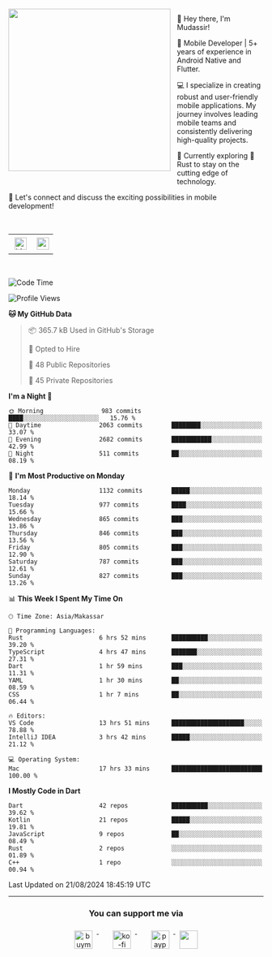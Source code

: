 <a href="https://lazycatlabs.com/" target="_blank">
<img 
  src="https://github-production-user-asset-6210df.s3.amazonaws.com/1531684/281783264-5b2e172d-feb8-40de-9846-a70379b758fb.png" 
  style="margin-top:20px;margin-right:13px;margin-bottom:20px"
  align="left" 
  height="320px"
/>
</a>
<br>
<p>
 👋 Hey there, I'm Mudassir!

🚀 Mobile Developer | 5+ years of experience in Android Native and Flutter.

💻 I specialize in creating robust and user-friendly mobile applications. My journey involves leading mobile teams and consistently delivering high-quality projects.

🌱 Currently exploring 🦀 Rust to stay on the cutting edge of technology.

🔗 Let's connect and discuss the exciting possibilities in mobile development!

<br>

<table style="border:none; border-collapse:collapse; cellspacing:0; cellpadding:0">
    <tr>
        <td>
           <a href="https://www.linkedin.com/in/lzyct/" target="_blank">
              <img src="https://github.com/ukieTux/ukieTux/blob/master/assets/linkedin.svg" alt="LinkedIn" style="vertical-align:top; margin:4px" height=24>
          </a>
        </td>
        <td>
           <a href = "https://www.upwork.com/freelancers/~01913209d41be922f1?viewMode=1">
              <img src="https://img.shields.io/badge/UpWork-6FDA44?logo=Upwork&logoColor=white" height=24/>
           </a>
        </td>
    </tr>
</table>

<br>

<!--START_SECTION:waka-->
![Code Time](http://img.shields.io/badge/Code%20Time-6%2C331%20hrs%204%20mins-blue)

![Profile Views](http://img.shields.io/badge/Profile%20Views-0-blue)

**🐱 My GitHub Data** 

> 📦 365.7 kB Used in GitHub's Storage 
 > 
> 💼 Opted to Hire
 > 
> 📜 48 Public Repositories 
 > 
> 🔑 45 Private Repositories 
 > 
**I'm a Night 🦉** 

```text
🌞 Morning                983 commits         ████░░░░░░░░░░░░░░░░░░░░░   15.76 % 
🌆 Daytime                2063 commits        ████████░░░░░░░░░░░░░░░░░   33.07 % 
🌃 Evening                2682 commits        ███████████░░░░░░░░░░░░░░   42.99 % 
🌙 Night                  511 commits         ██░░░░░░░░░░░░░░░░░░░░░░░   08.19 % 
```
📅 **I'm Most Productive on Monday** 

```text
Monday                   1132 commits        █████░░░░░░░░░░░░░░░░░░░░   18.14 % 
Tuesday                  977 commits         ████░░░░░░░░░░░░░░░░░░░░░   15.66 % 
Wednesday                865 commits         ███░░░░░░░░░░░░░░░░░░░░░░   13.86 % 
Thursday                 846 commits         ███░░░░░░░░░░░░░░░░░░░░░░   13.56 % 
Friday                   805 commits         ███░░░░░░░░░░░░░░░░░░░░░░   12.90 % 
Saturday                 787 commits         ███░░░░░░░░░░░░░░░░░░░░░░   12.61 % 
Sunday                   827 commits         ███░░░░░░░░░░░░░░░░░░░░░░   13.26 % 
```


📊 **This Week I Spent My Time On** 

```text
🕑︎ Time Zone: Asia/Makassar

💬 Programming Languages: 
Rust                     6 hrs 52 mins       ██████████░░░░░░░░░░░░░░░   39.20 % 
TypeScript               4 hrs 47 mins       ███████░░░░░░░░░░░░░░░░░░   27.31 % 
Dart                     1 hr 59 mins        ███░░░░░░░░░░░░░░░░░░░░░░   11.31 % 
YAML                     1 hr 30 mins        ██░░░░░░░░░░░░░░░░░░░░░░░   08.59 % 
CSS                      1 hr 7 mins         ██░░░░░░░░░░░░░░░░░░░░░░░   06.44 % 

🔥 Editors: 
VS Code                  13 hrs 51 mins      ████████████████████░░░░░   78.88 % 
IntelliJ IDEA            3 hrs 42 mins       █████░░░░░░░░░░░░░░░░░░░░   21.12 % 

💻 Operating System: 
Mac                      17 hrs 33 mins      █████████████████████████   100.00 % 
```

**I Mostly Code in Dart** 

```text
Dart                     42 repos            ██████████░░░░░░░░░░░░░░░   39.62 % 
Kotlin                   21 repos            █████░░░░░░░░░░░░░░░░░░░░   19.81 % 
JavaScript               9 repos             ██░░░░░░░░░░░░░░░░░░░░░░░   08.49 % 
Rust                     2 repos             ░░░░░░░░░░░░░░░░░░░░░░░░░   01.89 % 
C++                      1 repo              ░░░░░░░░░░░░░░░░░░░░░░░░░   00.94 % 
```




 Last Updated on 21/08/2024 18:45:19 UTC
<!--END_SECTION:waka-->



---
<h3 align="center">You can support me via</h3>
<p align="center">
  <a href="https://www.buymeacoffee.com/Lzyct" target="_blank">
    <img src="https://www.buymeacoffee.com/assets/img/guidelines/download-assets-sm-2.svg" alt="buymeacoffe" style="vertical-align:top; margin:8px" height="36">
  </a>&nbsp;&nbsp;&nbsp;&nbsp;
   <a href="https://ko-fi.com/Lzyct" target="_blank">
    <img src="https://help.ko-fi.com/system/photos/3604/0095/9793/logo_circle.png" alt="ko-fi" style="vertical-align:top; margin:8px" height="36">
  </a>&nbsp;&nbsp;&nbsp;&nbsp;
  <a href="https://paypal.me/ukieTux" target="_blank">
    <img src="https://blog.zoom.us/wp-content/uploads/2019/08/paypal.png" alt="paypal" style="vertical-align:top; margin:8px" height="36">
  </a>
  <a href="https://saweria.co/Lzyct" target="_blank">
   <img src="https://1.bp.blogspot.com/-7OuHSxaNk6A/X92QPg8L9kI/AAAAAAAAG0E/lUzKf_uuVP8jCqvXpA7juh_l-TfK2jnbwCLcBGAsYHQ/s16000/SAWERIA.webp" style="vertical-align:top; margin:8px" height="36">
  </a>
</p>
<br><br>
